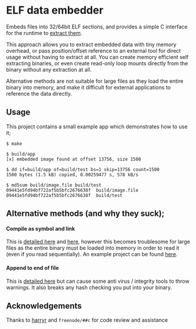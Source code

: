 # ELF data embedder

Embeds files into 32/64bit ELF sections, and provides a simple C interface for the runtime to [extract them](http://stackoverflow.com/questions/2900936/packing-a-file-into-an-elf-executable).

This approach allows you to extract embedded data with tiny memory overhead, or pass position/offset reference to an external tool for direct usage without having to extract at all. You can create memory efficient self extracting binaries, or even create read-only loop mounts directly from the binary without any extraction at all. 

Alternative methods are not suitable for large files as they load the entire binary into memory, and make it difficult for external applications to reference the data directly.


## Usage

This project contains a small example app which demonstrates how to use it;

```
$ make

$ build/app
[x] embedded image found at offset 13756, size 1500

$ dd if=build/app of=build/test bs=1 skip=13756 count=1500
1500 bytes (1.5 kB) copied, 0.00259477 s, 578 kB/s

$ md5sum build/image.file build/test
09441e5fd94bf722af5b5bfc2676638f  build/image.file
09441e5fd94bf722af5b5bfc2676638f  build/test
```

## Alternative methods (and why they suck);

#### Compile as symbol and link

This is [detailed here](http://www.linuxjournal.com/content/embedding-file-executable-aka-hello-world-version-5967) and [here](http://stackoverflow.com/questions/6785214/how-to-embed-a-file-into-an-executable-file), however this becomes troublesome for large files as the entire binary must be loaded into memory in order to read it (even if you read sequentially). An example project can be found [here](https://github.com/andresmusetti/elf-data).

#### Append to end of file

This is [detailed here](http://stackoverflow.com/questions/4864866/c-c-with-gcc-statically-add-resource-files-to-executable-library) but can cause some anti virus / integrity tools to throw warnings. It also breaks any hash checking you put into your binary.

## Acknowledgements

Thanks to [harryr](https://github.com/harryr) and `freenode/##c` for code review and assistance
